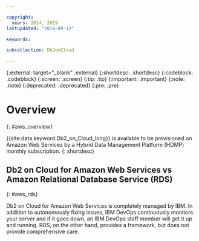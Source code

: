 ```yaml
---

copyright:
  years: 2014, 2019
lastupdated: "2019-09-12"

keywords:

subcollection: Db2onCloud

---
```


<!-- Attribute definitions --> 
{:external: target="_blank" .external}
{:shortdesc: .shortdesc}
{:codeblock: .codeblock}
{:screen: .screen}
{:tip: .tip}
{:important: .important}
{:note: .note}
{:deprecated: .deprecated}
{:pre: .pre}

# Overview
{: #aws_overview}

{{site.data.keyword.Db2_on_Cloud_long}} is available to be provisioned on Amazon Web Services by a Hybrid Data Management Platform (HDMP) monthly subscription.
{: shortdesc}

## Db2 on Cloud for Amazon Web Services vs Amazon Relational Database Service (RDS) 
{: #aws_rds}

Db2 on Cloud for Amazon Web Services is completely managed by IBM. In addition to autonomously fixing issues, IBM DevOps continuously monitors your server and if it goes down, an IBM DevOps staff member will get it up and running. RDS, on the other hand, provides a framework, but does not provide comprehensive care.

